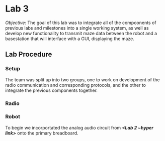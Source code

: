 # Lab 3 #

*Objective*: The goal of this lab was to integrate all of the compoonents of previous labs and milestones into a single working system, as well as develop new functionality to transmit maze data between the robot and a basestation that will interface with a GUI, displaying the maze.

## Lab Procedure ##

### Setup ###

The team was split up into two groups, one to work on development of the radio communication and corresponding protocols, and the other to integrate the previous components together. 

### Radio ###


### Robot ###

To begin we incorportated the analog audio circuit from ***<Lab 2 ~hyper link>*** onto the primary breadboard. 
